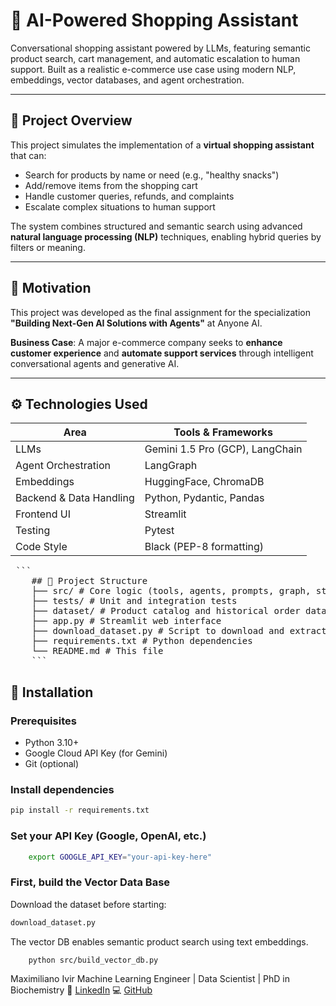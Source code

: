 # 🛒 AI-Powered Shopping Assistant

Conversational shopping assistant powered by LLMs, featuring semantic product search, cart management, and automatic escalation to human support. Built as a realistic e-commerce use case using modern NLP, embeddings, vector databases, and agent orchestration.

---

## 🚀 Project Overview

This project simulates the implementation of a **virtual shopping assistant** that can:

- Search for products by name or need (e.g., "healthy snacks")
- Add/remove items from the shopping cart
- Handle customer queries, refunds, and complaints
- Escalate complex situations to human support

The system combines structured and semantic search using advanced **natural language processing (NLP)** techniques, enabling hybrid queries by filters or meaning.

---

## 🧠 Motivation

This project was developed as the final assignment for the specialization **"Building Next-Gen AI Solutions with Agents"** at Anyone AI.

**Business Case**: A major e-commerce company seeks to **enhance customer experience** and **automate support services** through intelligent conversational agents and generative AI.

---

## ⚙️ Technologies Used

| Area                    | Tools & Frameworks                          |
|-------------------------|---------------------------------------------|
| LLMs                    | Gemini 1.5 Pro (GCP), LangChain             |
| Agent Orchestration     | LangGraph                                   |
| Embeddings              | HuggingFace, ChromaDB                       |
| Backend & Data Handling | Python, Pydantic, Pandas                    |
| Frontend UI             | Streamlit                                   |
| Testing                 | Pytest                                      |
| Code Style              | Black (PEP-8 formatting)                    |

<pre markdown="1"> ``` 
    ## 📁 Project Structure 
    ├── src/ # Core logic (tools, agents, prompts, graph, state)
    ├── tests/ # Unit and integration tests
    ├── dataset/ # Product catalog and historical order data
    ├── app.py # Streamlit web interface
    ├── download_dataset.py # Script to download and extract dataset
    ├── requirements.txt # Python dependencies
    └── README.md # This file
    ``` </pre>

## 🔧 Installation

### Prerequisites

- Python 3.10+
- Google Cloud API Key (for Gemini)
- Git (optional)

### Install dependencies

```bash
pip install -r requirements.txt

```
### Set your API Key (Google, OpenAI, etc.)

```bash
    export GOOGLE_API_KEY="your-api-key-here"
```

### First, build the Vector Data Base

Download the dataset before starting:

```python
download_dataset.py
```
The vector DB enables semantic product search using text embeddings.

```bash
    python src/build_vector_db.py
```

Maximiliano Ivir
Machine Learning Engineer | Data Scientist  | PhD in Biochemistry
🔗 [LinkedIn](https://www.linkedin.com/in/hmivir/)
💻 [GitHub](https://github.com/hmivir)
